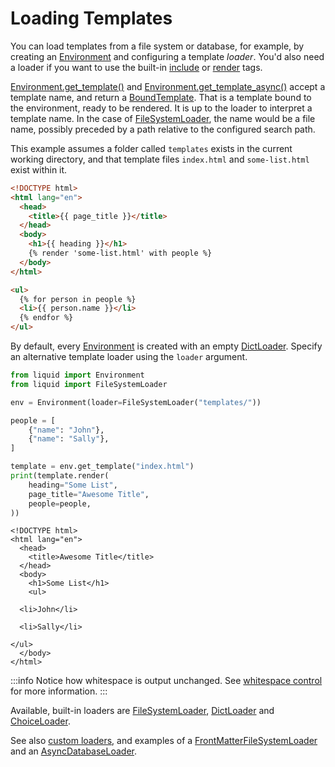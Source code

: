 # Loading Templates

You can load templates from a file system or database, for example, by creating an
[Environment](../api/Environment) and configuring a template _loader_. You'd also need a loader if
you want to use the built-in [include](../language/tags#include) or [render](../language/tags#render)
tags.

[Environment.get_template()](../api/Environment#get_template) and [Environment.get_template_async()](../api/Environment#get_template_async)
accept a template name, and return a [BoundTemplate](../api/BoundTemplate). That is a template bound
to the environment, ready to be rendered. It is up to the loader to interpret a template name. In
the case of [FileSystemLoader](../api/FileSystemLoader), the name would be a file name, possibly
preceded by a path relative to the configured search path.

This example assumes a folder called `templates` exists in the current working directory, and that
template files `index.html` and `some-list.html` exist within it.

```html title="templates/index.html"
<!DOCTYPE html>
<html lang="en">
  <head>
    <title>{{ page_title }}</title>
  </head>
  <body>
    <h1>{{ heading }}</h1>
    {% render 'some-list.html' with people %}
  </body>
</html>
```

```html title="templates/some-list.html"
<ul>
  {% for person in people %}
  <li>{{ person.name }}</li>
  {% endfor %}
</ul>
```

By default, every [Environment](../api/Environment) is created with an empty [DictLoader](../api/DictLoader).
Specify an alternative template loader using the `loader` argument.

```python
from liquid import Environment
from liquid import FileSystemLoader

env = Environment(loader=FileSystemLoader("templates/"))

people = [
    {"name": "John"},
    {"name": "Sally"},
]

template = env.get_template("index.html")
print(template.render(
    heading="Some List",
    page_title="Awesome Title",
    people=people,
))
```

```
<!DOCTYPE html>
<html lang="en">
  <head>
    <title>Awesome Title</title>
  </head>
  <body>
    <h1>Some List</h1>
    <ul>

  <li>John</li>

  <li>Sally</li>

</ul>
  </body>
</html>
```

:::info
Notice how whitespace is output unchanged. See [whitespace control](../language/whitespace-control)
for more information.
:::

Available, built-in loaders are [FileSystemLoader](../api/FileSystemLoader), [DictLoader](../api/DictLoader)
and [ChoiceLoader](../api/ChoiceLoader).

See also [custom loaders](../guides/custom-loaders),
and examples of a [FrontMatterFileSystemLoader](../guides/custom-loaders#front-matter-loader)
and an [AsyncDatabaseLoader](../guides/custom-loaders#async-database-loader).
